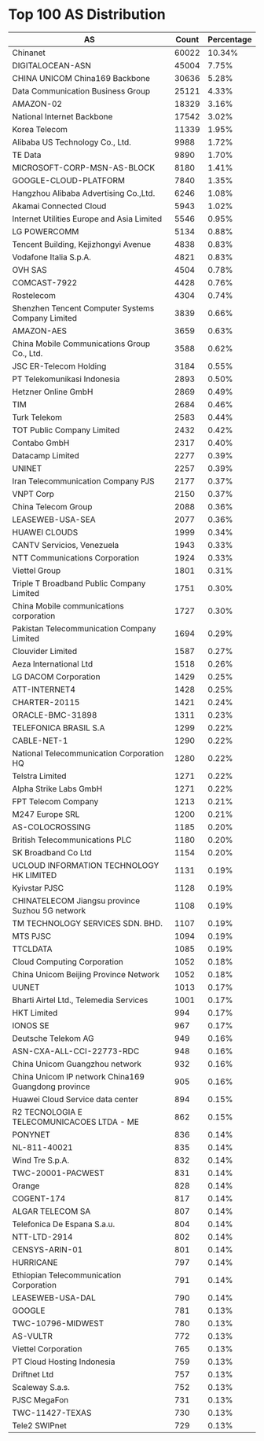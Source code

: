 # Top 100 AS Distribution
| AS | Count | Percentage |
|----|----|----|
| Chinanet | 60022 | 10.34% |
| DIGITALOCEAN-ASN | 45004 | 7.75% |
| CHINA UNICOM China169 Backbone | 30636 | 5.28% |
| Data Communication Business Group | 25121 | 4.33% |
| AMAZON-02 | 18329 | 3.16% |
| National Internet Backbone | 17542 | 3.02% |
| Korea Telecom | 11339 | 1.95% |
| Alibaba US Technology Co., Ltd. | 9988 | 1.72% |
| TE Data | 9890 | 1.70% |
| MICROSOFT-CORP-MSN-AS-BLOCK | 8180 | 1.41% |
| GOOGLE-CLOUD-PLATFORM | 7840 | 1.35% |
| Hangzhou Alibaba Advertising Co.,Ltd. | 6246 | 1.08% |
| Akamai Connected Cloud | 5943 | 1.02% |
| Internet Utilities Europe and Asia Limited | 5546 | 0.95% |
| LG POWERCOMM | 5134 | 0.88% |
| Tencent Building, Kejizhongyi Avenue | 4838 | 0.83% |
| Vodafone Italia S.p.A. | 4821 | 0.83% |
| OVH SAS | 4504 | 0.78% |
| COMCAST-7922 | 4428 | 0.76% |
| Rostelecom | 4304 | 0.74% |
| Shenzhen Tencent Computer Systems Company Limited | 3839 | 0.66% |
| AMAZON-AES | 3659 | 0.63% |
| China Mobile Communications Group Co., Ltd. | 3588 | 0.62% |
| JSC ER-Telecom Holding | 3184 | 0.55% |
| PT Telekomunikasi Indonesia | 2893 | 0.50% |
| Hetzner Online GmbH | 2869 | 0.49% |
| TIM | 2684 | 0.46% |
| Turk Telekom | 2583 | 0.44% |
| TOT Public Company Limited | 2432 | 0.42% |
| Contabo GmbH | 2317 | 0.40% |
| Datacamp Limited | 2277 | 0.39% |
| UNINET | 2257 | 0.39% |
| Iran Telecommunication Company PJS | 2177 | 0.37% |
| VNPT Corp | 2150 | 0.37% |
| China Telecom Group | 2088 | 0.36% |
| LEASEWEB-USA-SEA | 2077 | 0.36% |
| HUAWEI CLOUDS | 1999 | 0.34% |
| CANTV Servicios, Venezuela | 1943 | 0.33% |
| NTT Communications Corporation | 1924 | 0.33% |
| Viettel Group | 1801 | 0.31% |
| Triple T Broadband Public Company Limited | 1751 | 0.30% |
| China Mobile communications corporation | 1727 | 0.30% |
| Pakistan Telecommunication Company Limited | 1694 | 0.29% |
| Clouvider Limited | 1587 | 0.27% |
| Aeza International Ltd | 1518 | 0.26% |
| LG DACOM Corporation | 1429 | 0.25% |
| ATT-INTERNET4 | 1428 | 0.25% |
| CHARTER-20115 | 1421 | 0.24% |
| ORACLE-BMC-31898 | 1311 | 0.23% |
| TELEFONICA BRASIL S.A | 1299 | 0.22% |
| CABLE-NET-1 | 1290 | 0.22% |
| National Telecommunication Corporation HQ | 1280 | 0.22% |
| Telstra Limited | 1271 | 0.22% |
| Alpha Strike Labs GmbH | 1271 | 0.22% |
| FPT Telecom Company | 1213 | 0.21% |
| M247 Europe SRL | 1200 | 0.21% |
| AS-COLOCROSSING | 1185 | 0.20% |
| British Telecommunications PLC | 1180 | 0.20% |
| SK Broadband Co Ltd | 1154 | 0.20% |
| UCLOUD INFORMATION TECHNOLOGY HK LIMITED | 1131 | 0.19% |
| Kyivstar PJSC | 1128 | 0.19% |
| CHINATELECOM Jiangsu province Suzhou 5G network | 1108 | 0.19% |
| TM TECHNOLOGY SERVICES SDN. BHD. | 1107 | 0.19% |
| MTS PJSC | 1094 | 0.19% |
| TTCLDATA | 1085 | 0.19% |
| Cloud Computing Corporation | 1052 | 0.18% |
| China Unicom Beijing Province Network | 1052 | 0.18% |
| UUNET | 1013 | 0.17% |
| Bharti Airtel Ltd., Telemedia Services | 1001 | 0.17% |
| HKT Limited | 994 | 0.17% |
| IONOS SE | 967 | 0.17% |
| Deutsche Telekom AG | 949 | 0.16% |
| ASN-CXA-ALL-CCI-22773-RDC | 948 | 0.16% |
| China Unicom Guangzhou network | 932 | 0.16% |
| China Unicom IP network China169 Guangdong province | 905 | 0.16% |
| Huawei Cloud Service data center | 894 | 0.15% |
| R2 TECNOLOGIA E TELECOMUNICACOES LTDA - ME | 862 | 0.15% |
| PONYNET | 836 | 0.14% |
| NL-811-40021 | 835 | 0.14% |
| Wind Tre S.p.A. | 832 | 0.14% |
| TWC-20001-PACWEST | 831 | 0.14% |
| Orange | 828 | 0.14% |
| COGENT-174 | 817 | 0.14% |
| ALGAR TELECOM SA | 807 | 0.14% |
| Telefonica De Espana S.a.u. | 804 | 0.14% |
| NTT-LTD-2914 | 802 | 0.14% |
| CENSYS-ARIN-01 | 801 | 0.14% |
| HURRICANE | 797 | 0.14% |
| Ethiopian Telecommunication Corporation | 791 | 0.14% |
| LEASEWEB-USA-DAL | 790 | 0.14% |
| GOOGLE | 781 | 0.13% |
| TWC-10796-MIDWEST | 780 | 0.13% |
| AS-VULTR | 772 | 0.13% |
| Viettel Corporation | 765 | 0.13% |
| PT Cloud Hosting Indonesia | 759 | 0.13% |
| Driftnet Ltd | 757 | 0.13% |
| Scaleway S.a.s. | 752 | 0.13% |
| PJSC MegaFon | 731 | 0.13% |
| TWC-11427-TEXAS | 730 | 0.13% |
| Tele2 SWIPnet | 729 | 0.13% |
